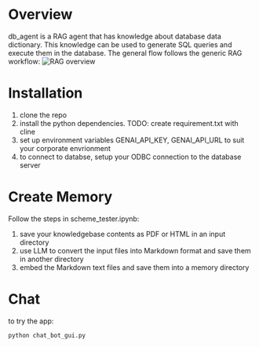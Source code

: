 # Overview
db_agent is a RAG agent that has knowledge about database data dictionary. This knowledge can be used to generate SQL queries and execute them in the database.
The general flow follows the generic RAG workflow:
![RAG overview](https://www.kdnuggets.com/wp-content/uploads/Ferrer_RAG_LlamaIndex_2.png)

# Installation
1. clone the repo
2. install the python dependencies. TODO: create requirement.txt with cline
3. set up environment variables GENAI_API_KEY, GENAI_API_URL to suit your corporate envrionment
4. to connect to databse, setup your ODBC connection to the database server

# Create Memory
Follow the steps in scheme_tester.ipynb:
1. save your knowledgebase contents as PDF or HTML in an input directory
2. use LLM to convert the input files into Markdown format and save them in another directory
3. embed the Markdown text files and save them into a memory directory

# Chat
to try the app:
```
python chat_bot_gui.py
```
